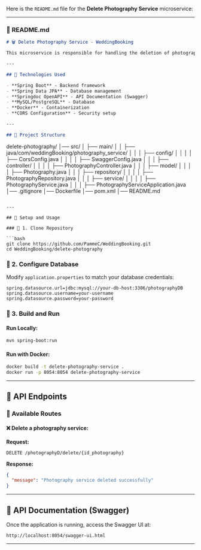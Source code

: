 Here is the `README.md` file for the **Delete Photography Service** microservice:

---

### 📜 **README.md**
```markdown
# 🗑️ Delete Photography Service - WeddingBooking

This microservice is responsible for handling the deletion of photography services in the **WeddingBooking** system.

---

## 🚀 Technologies Used

- **Spring Boot** - Backend framework
- **Spring Data JPA** - Database management
- **Springdoc OpenAPI** - API Documentation (Swagger)
- **MySQL/PostgreSQL** - Database
- **Docker** - Containerization
- **CORS Configuration** - Security setup

---

## 📂 Project Structure

```
delete-photography/
│── src/
│   ├── main/
│   │   ├── java/com/weddingBooking/photography_service/
│   │   │   ├── config/
│   │   │   │   ├── CorsConfig.java
│   │   │   │   ├── SwaggerConfig.java
│   │   │   ├── controller/
│   │   │   │   ├── PhotographyController.java
│   │   │   ├── model/
│   │   │   │   ├── Photography.java
│   │   │   ├── repository/
│   │   │   │   ├── PhotographyRepository.java
│   │   │   ├── service/
│   │   │   │   ├── PhotographyService.java
│   │   │   ├── PhotographyServiceApplication.java
│── .gitignore
│── Dockerfile
│── pom.xml
│── README.md
```

---

## 🔧 Setup and Usage

### 📌 1. Clone Repository

```bash
git clone https://github.com/PammeC/WeddingBooking.git
cd WeddingBooking/delete-photography
```

### 📌 2. Configure Database

Modify `application.properties` to match your database credentials:

```properties
spring.datasource.url=jdbc:mysql://your-db-host:3306/photographyDB
spring.datasource.username=your-username
spring.datasource.password=your-password
```

### 📌 3. Build and Run

#### Run Locally:
```bash
mvn spring-boot:run
```

#### Run with Docker:
```bash
docker build -t delete-photography-service .
docker run -p 8054:8054 delete-photography-service
```

---

## 📡 API Endpoints

### **📌 Available Routes**

#### ❌ Delete a photography service:

**Request:**
```http
DELETE /photographyD/delete/{id_photography}
```

**Response:**
```json
{
  "message": "Photography service deleted successfully"
}
```

---

## 📜 API Documentation (Swagger)

Once the application is running, access the Swagger UI at:

```
http://localhost:8054/swagger-ui.html
```

---
